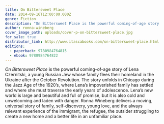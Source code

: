 ```yaml
---
title: On Bittersweet Place
date: 2014-09-16T12:00:00.000Z
genre: Fiction
description: "On Bittersweet Place is the powerful coming-of-age story of Lena Czernitski, a young Russian Jew whose family flees their homeland in the Ukraine after the October Revolution."
author: ronna-wineberg
cover_image_path: uploads/cover-p-on-bittersweet-place.jpg
for_sale: true
distributor_link: http://www.itascabooks.com/on-bittersweet-place.html
editions:
  - paperback: 9780984764815
  - ebook: 9780984764822
---
```

_On Bittersweet Place_ is the powerful coming-of-age story of Lena Czernitski, a young Russian Jew whose family flees their homeland in the Ukraine after the October Revolution. The story unfolds in Chicago during the Jazz Age of the 1920’s, where Lena’s impoverished family has settled and where she must traverse the early years of adolescence. Lena’s new world is large and beautiful and full of promise, but it is also cold and unwelcoming and laden with danger. Ronna Wineberg delivers a moving, universal story of family, self-discovery, young love, and the always relevant experience of the immigrant, the refugee, the outsider struggling to create a new home and a better life in an unfamiliar place.<span id="selection-marker-1" class="redactor-selection-marker"></span>
